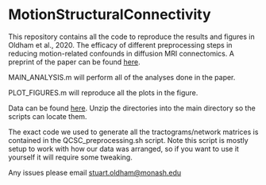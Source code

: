 # MotionStructuralConnectivity

This repository contains all the code to reproduce the results and figures in Oldham et al., 2020. The efficacy of different preprocessing steps in reducing motion-related confounds in diffusion MRI connectomics. A preprint of the paper can be found [here](https://www.biorxiv.org/content/10.1101/2020.03.25.008979v1).

MAIN_ANALYSIS.m will perform all of the analyses done in the paper. 

PLOT_FIGURES.m will reproduce all the plots in the figure.

Data can be found [here](https://figshare.com/s/3310385f29a156c93ca3). Unzip the directories into the main directory so the scripts can locate them.

The exact code we used to generate all the tractograms/network matrices is contained in the QCSC_preprocessing.sh script. Note this script is mostly setup to work with how our data was arranged, so if you want to use it yourself it will require some tweaking.

Any issues please email stuart.oldham@monash.edu
